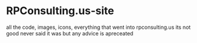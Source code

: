 # RPConsulting.us-site
all the code, images, icons, everything that went into rpconsulting.us its not good never said it was but any advice is apreceated 
